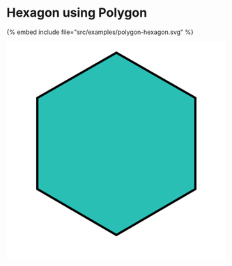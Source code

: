 # Hexagon using Polygon

{% embed include file="src/examples/polygon-hexagon.svg" %}

![Hexagon](../examples/polygon-hexagon.svg)


